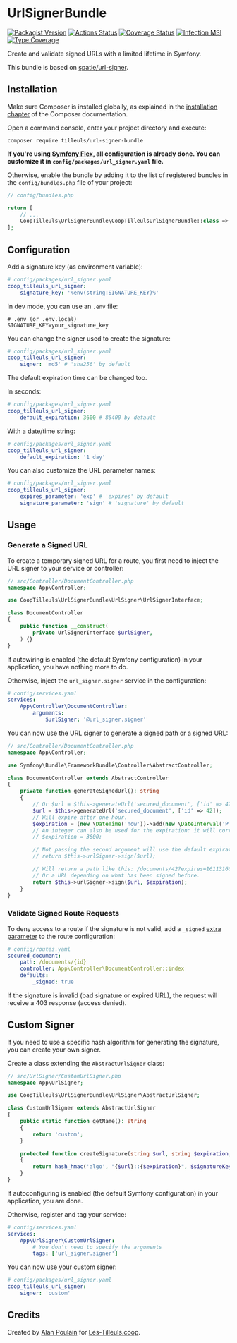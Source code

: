 # UrlSignerBundle

[![Packagist Version](https://img.shields.io/packagist/v/tilleuls/url-signer-bundle.svg)](https://packagist.org/packages/tilleuls/url-signer-bundle)
[![Actions Status](https://github.com/coopTilleuls/UrlSignerBundle/workflows/CI/badge.svg)](https://github.com/coopTilleuls/UrlSignerBundle/actions)
[![Coverage Status](https://coveralls.io/repos/github/coopTilleuls/UrlSignerBundle/badge.svg?branch=main)](https://coveralls.io/github/coopTilleuls/UrlSignerBundle?branch=main)
[![Infection MSI](https://img.shields.io/endpoint?url=https%3A%2F%2Fbadge-api.stryker-mutator.io%2Fgithub.com%2FcoopTilleuls%2FUrlSignerBundle%2Fmain)](https://dashboard.stryker-mutator.io/reports/github.com/coopTilleuls/UrlSignerBundle/main)
[![Type Coverage](https://shepherd.dev/github/coopTilleuls/UrlSignerBundle/coverage.svg)](https://shepherd.dev/github/coopTilleuls/UrlSignerBundle)

Create and validate signed URLs with a limited lifetime in Symfony.

This bundle is based on [spatie/url-signer](https://github.com/spatie/url-signer).

## Installation

Make sure Composer is installed globally, as explained in the
[installation chapter](https://getcomposer.org/doc/00-intro.md)
of the Composer documentation.

Open a command console, enter your project directory and execute:

```console
composer require tilleuls/url-signer-bundle
```

**If you're using [Symfony Flex](https://github.com/symfony/flex), all configuration is already done.
You can customize it in `config/packages/url_signer.yaml` file.**

Otherwise, enable the bundle by adding it to the list of registered bundles
in the `config/bundles.php` file of your project:

```php
// config/bundles.php

return [
    // ...
    CoopTilleuls\UrlSignerBundle\CoopTilleulsUrlSignerBundle::class => ['all' => true],
];
```

## Configuration

Add a signature key (as environment variable):

```yml
# config/packages/url_signer.yaml
coop_tilleuls_url_signer:
    signature_key: '%env(string:SIGNATURE_KEY)%'
```

In dev mode, you can use an `.env` file:

```env
# .env (or .env.local)
SIGNATURE_KEY=your_signature_key
```

You can change the signer used to create the signature:

```yml
# config/packages/url_signer.yaml
coop_tilleuls_url_signer:
    signer: 'md5' # 'sha256' by default
```

The default expiration time can be changed too.

In seconds:

```yml
# config/packages/url_signer.yaml
coop_tilleuls_url_signer:
    default_expiration: 3600 # 86400 by default
```

With a date/time string:

```yml
# config/packages/url_signer.yaml
coop_tilleuls_url_signer:
    default_expiration: '1 day'
```

You can also customize the URL parameter names:

```yml
# config/packages/url_signer.yaml
coop_tilleuls_url_signer:
    expires_parameter: 'exp' # 'expires' by default
    signature_parameter: 'sign' # 'signature' by default
```

## Usage

### Generate a Signed URL

To create a temporary signed URL for a route, you first need to inject the URL signer to your service or controller:

```php
// src/Controller/DocumentController.php
namespace App\Controller;

use CoopTilleuls\UrlSignerBundle\UrlSigner\UrlSignerInterface;

class DocumentController
{
    public function __construct(
        private UrlSignerInterface $urlSigner,
    ) {}
}
```

If autowiring is enabled (the default Symfony configuration) in your application, you have nothing more to do.

Otherwise, inject the `url_signer.signer` service in the configuration:

```yml
# config/services.yaml
services:
    App\Controller\DocumentController:
        arguments:
            $urlSigner: '@url_signer.signer'
```

You can now use the URL signer to generate a signed path or a signed URL:

```php
// src/Controller/DocumentController.php
namespace App\Controller;

use Symfony\Bundle\FrameworkBundle\Controller\AbstractController;

class DocumentController extends AbstractController
{
    private function generateSignedUrl(): string
    {
        // Or $url = $this->generateUrl('secured_document', ['id' => 42], UrlGeneratorInterface::ABSOLUTE_URL);
        $url = $this->generateUrl('secured_document', ['id' => 42]);
        // Will expire after one hour.
        $expiration = (new \DateTime('now'))->add(new \DateInterval('PT1H'));
        // An integer can also be used for the expiration: it will correspond to a number of seconds. For 1 hour:
        // $expiration = 3600;

        // Not passing the second argument will use the default expiration time (86400 seconds by default).
        // return $this->urlSigner->sign($url);

        // Will return a path like this: /documents/42?expires=1611316656&signature=82f6958bd5c96fda58b7a55ade7f651fadb51e12171d58ed271e744bcc7c85c3
        // Or a URL depending on what has been signed before.
        return $this->urlSigner->sign($url, $expiration);
    }
}
```

### Validate Signed Route Requests

To deny access to a route if the signature is not valid,
add a `_signed` [extra parameter](https://symfony.com/doc/current/routing.html#extra-parameters) to the route configuration:

```yml
# config/routes.yaml
secured_document:
    path: /documents/{id}
    controller: App\Controller\DocumentController::index
    defaults:
        _signed: true
```

If the signature is invalid (bad signature or expired URL), the request will receive a 403 response (access denied).

## Custom Signer

If you need to use a specific hash algorithm for generating the signature, you can create your own signer.

Create a class extending the `AbstractUrlSigner` class:

```php
// src/UrlSigner/CustomUrlSigner.php
namespace App\UrlSigner;

use CoopTilleuls\UrlSignerBundle\UrlSigner\AbstractUrlSigner;

class CustomUrlSigner extends AbstractUrlSigner
{
    public static function getName(): string
    {
        return 'custom';
    }

    protected function createSignature(string $url, string $expiration, string $signatureKey): string
    {
        return hash_hmac('algo', "{$url}::{$expiration}", $signatureKey);
    }
}
```

If autoconfiguring is enabled (the default Symfony configuration) in your application, you are done.

Otherwise, register and tag your service:

```yml
# config/services.yaml
services:
    App\UrlSigner\CustomUrlSigner:
        # You don't need to specify the arguments
        tags: ['url_signer.signer']
```

You can now use your custom signer:

```yml
# config/packages/url_signer.yaml
coop_tilleuls_url_signer:
    signer: 'custom'
```

## Credits

Created by [Alan Poulain](https://github.com/alanpoulain) for [Les-Tilleuls.coop](https://les-tilleuls.coop/).
